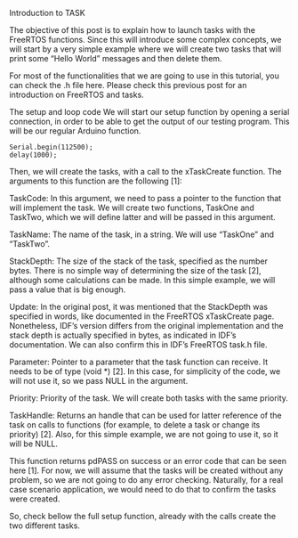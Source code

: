 
Introduction to TASK

The objective of this post is to explain how to launch tasks with the FreeRTOS functions. Since this will introduce some complex concepts, we will start by a very simple example where we will create two tasks that will print some “Hello World” messages and then delete them.

For most of the functionalities that we are going to use in this tutorial, you can check the .h file here. Please check this previous post for an introduction on FreeRTOS and tasks.

The setup and loop code
We will start our setup function by opening a serial connection, in order to be able to get the output of our testing program. This will be our regular Arduino function.

```
Serial.begin(112500);
delay(1000);
```

Then, we will create the tasks, with a call to the xTaskCreate function. The arguments to this function are the following [1]:

TaskCode: In this argument, we need to pass a pointer to the function that will implement the task. We will create two functions, TaskOne and TaskTwo, which we will define latter and will be passed in this argument.

TaskName: The name of the task, in a string. We will use “TaskOne” and “TaskTwo”.

StackDepth: The size of the stack of the task, specified as the number bytes. There is no simple way of determining the size of the task [2], although some calculations can be made. In this simple example, we will pass a value that is big enough.

Update: In the original post, it was mentioned that the StackDepth was specified in words, like documented in the FreeRTOS xTaskCreate page. Nonetheless, IDF’s version differs from the original implementation and the stack depth is actually specified in bytes, as indicated in IDF’s documentation. We can also confirm this in IDF’s FreeRTOS task.h file.

Parameter: Pointer to a parameter that the task function can receive. It needs to be of type (void *) [2]. In this case, for simplicity of the code, we will not use it, so we pass NULL in the argument.

Priority: Priority of the task. We will create both tasks with the same priority.

TaskHandle: Returns an handle that can be used for latter reference of the task on calls to functions (for example, to delete a task or change its priority) [2]. Also, for this simple example, we are not going to use it, so it will be NULL.

This function returns pdPASS on success or an error code that can be seen here [1]. For now, we will assume that the tasks will be created without any problem, so we are not going to do any error checking. Naturally, for a real case scenario application, we would need to do that to confirm the tasks were created.

So, check bellow the full setup function, already with the calls create the two different tasks.
